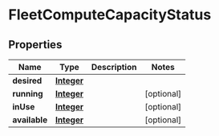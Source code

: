 

# FleetComputeCapacityStatus


## Properties

| Name | Type | Description | Notes |
|------------ | ------------- | ------------- | -------------|
|**desired** | [**Integer**](Integer.md) |  |  |
|**running** | [**Integer**](Integer.md) |  |  [optional] |
|**inUse** | [**Integer**](Integer.md) |  |  [optional] |
|**available** | [**Integer**](Integer.md) |  |  [optional] |



